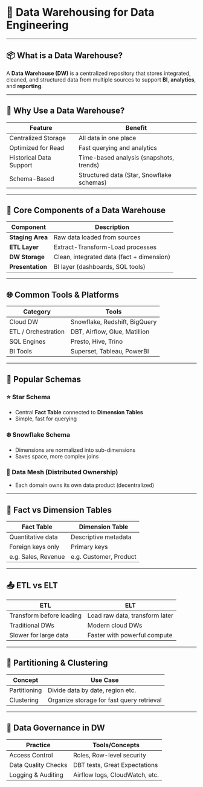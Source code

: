 # 🏢 Data Warehousing for Data Engineering

---

## 📦 What is a Data Warehouse?

A **Data Warehouse (DW)** is a centralized repository that stores integrated, cleaned, and structured data from multiple sources to support **BI**, **analytics**, and **reporting**.

---

## 🔧 Why Use a Data Warehouse?

| Feature                  | Benefit                                     |
|--------------------------|---------------------------------------------|
| Centralized Storage      | All data in one place                       |
| Optimized for Read       | Fast querying and analytics                 |
| Historical Data Support  | Time-based analysis (snapshots, trends)     |
| Schema-Based             | Structured data (Star, Snowflake schemas)   |

---

## 🧱 Core Components of a Data Warehouse

| Component        | Description                                  |
|------------------|----------------------------------------------|
| **Staging Area** | Raw data loaded from sources                 |
| **ETL Layer**    | Extract-Transform-Load processes             |
| **DW Storage**   | Clean, integrated data (fact + dimension)    |
| **Presentation** | BI layer (dashboards, SQL tools)             |

---

## 🌐 Common Tools & Platforms

| Category       | Tools                                |
|----------------|--------------------------------------|
| Cloud DW       | Snowflake, Redshift, BigQuery        |
| ETL / Orchestration | DBT, Airflow, Glue, Matillion   |
| SQL Engines    | Presto, Hive, Trino                  |
| BI Tools       | Superset, Tableau, PowerBI           |

---

## 🧭 Popular Schemas

### ⭐ Star Schema
- Central **Fact Table** connected to **Dimension Tables**
- Simple, fast for querying

### ❄️ Snowflake Schema
- Dimensions are normalized into sub-dimensions
- Saves space, more complex joins

### 🔷 Data Mesh (Distributed Ownership)
- Each domain owns its own data product (decentralized)

---

## 🧱 Fact vs Dimension Tables

| Fact Table           | Dimension Table       |
|----------------------|-----------------------|
| Quantitative data    | Descriptive metadata  |
| Foreign keys only    | Primary keys          |
| e.g. Sales, Revenue  | e.g. Customer, Product|

---

## 📤 ETL vs ELT

| ETL                              | ELT                                 |
|----------------------------------|-------------------------------------|
| Transform before loading         | Load raw data, transform later      |
| Traditional DWs                  | Modern cloud DWs                    |
| Slower for large data            | Faster with powerful compute        |

---

## 🧩 Partitioning & Clustering

| Concept        | Use Case                                 |
|----------------|-------------------------------------------|
| Partitioning   | Divide data by date, region etc.          |
| Clustering     | Organize storage for fast query retrieval |

---

## 🔐 Data Governance in DW

| Practice           | Tools/Concepts                       |
|--------------------|--------------------------------------|
| Access Control      | Roles, Row-level security           |
| Data Quality Checks | DBT tests, Great Expectations       |
| Logging & Auditing  | Airflow logs, CloudWatch, etc.      |
